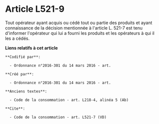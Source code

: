 # Article L521-9

Tout opérateur ayant acquis ou cédé tout ou partie des produits et ayant connaissance de la décision mentionnée à l'article
L. 521-7 est tenu d'informer l'opérateur qui lui a fourni les produits et les opérateurs à qui il les a cédés.

**Liens relatifs à cet article**

	**Codifié par**:

	  - Ordonnance n°2016-301 du 14 mars 2016 - art.

	**Créé par**:

	  - Ordonnance n°2016-301 du 14 mars 2016 - art.

	**Anciens textes**:

	  - Code de la consommation - art. L218-4, alinéa 5 (Ab)

	**Cite**:

	  - Code de la consommation - art. L521-7 (VD)
